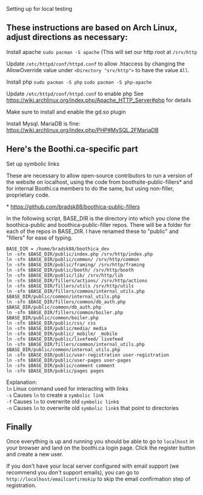 Setting up for local testing 

These instructions are based on Arch Linux, adjust directions as necessary: 
---

Install apache 
``` sudo pacman -S apache ```
(This will set our http root at ``` /srv/http ```

Update ``` /etc/httpd/conf/httpd.conf ``` to allow .htaccess by changing the AllowOverride value under ``` <Directory "srv/http"> ``` to have the value ``` All ```.

Install php 
``` sudo pacman -S php ``` 
``` sudo pacman -S php-apache ```

Update ``` /etc/httpd/conf/httpd.conf ``` to enable php
See https://wiki.archlinux.org/index.php/Apache_HTTP_Server#php for details

Make sure to install and enable the gd.so plugin

Install Mysql.  MariaDB is fine: 
https://wiki.archlinux.org/index.php/PHP#MySQL.2FMariaDB 

Here's the Boothi.ca-specific part 
---

Set up symbolic links 

These are necessary to allow open-source contributors to run a version of the website on localhost, using the code from boothsite-public-fillers* and for internal Boothi.ca members to do the same, but using non-filler, proprietary code.

\* https://github.com/bradsk88/boothica-public-fillers

In the following script, BASE_DIR is the directory into which you clone the boothica-public and boothica-public-filler repos.  There will be a folder for each of the repos in BASE_DIR.  I have renamed these to "public" and "fillers" for ease of typing.

```
BASE_DIR = /home/bradsk88/boothica_dev 
ln -sfn $BASE_DIR/public/index.php /srv/http/index.php 
ln -sfn $BASE_DIR/public/common/ /srv/http/common 
ln -sfn $BASE_DIR/public/framing/ /srv/http/framing 
ln -sfn $BASE_DIR/public/booth/ /srv/http/booth
ln -sfn $BASE_DIR/public/lib/ /srv/http/lib 
ln -sfn $BASE_DIR/fillers/actions/ /srv/http/actions 
ln -sfn $BASE_DIR/fillers/utils /srv/http/utils 
ln -sfn $BASE_DIR/fillers/common/internal_utils.php $BASE_DIR/public/common/internal_utils.php 
ln -sfn $BASE_DIR/fillers/common/db_auth.php $BASE_DIR/public/common/db_auth.php 
ln -sfn $BASE_DIR/fillers/common/boiler.php $BASE_DIR/public/common/boiler.php 
ln -sfn $BASE_DIR/public/css/ css
ln -sfn $BASE_DIR/public/media/ media
ln -sfn $BASE_DIR/public/_mobile/ _mobile
ln -sfn $BASE_DIR/public/livefeed/ livefeed
ln -sfn $BASE_DIR/fillers/common/internal_utils.php $BASE_DIR/public/common/internal_utils.php
ln -sfn $BASE_DIR/public/user-registration user-registration
ln -sfn $BASE_DIR/public/user-pages user-pages
ln -sfn $BASE_DIR/public/comment comment
ln -sfn $BASE_DIR/public/pages pages
```

Explanation:  
``` ln ``` Linux command used for interacting with links  
``` -s ``` Causes ``` ln ``` to create a ``` symbolic link ```  
``` -f ``` Causes ``` ln ``` to overwrite old ``` symbolic link ```s  
``` -n ``` Causes ``` ln ``` to overwrite old ``` symbolic link ```s that point to directories  

Finally
---

Once everything is up and running you should be able to go to ``` localhost ``` in your browser and land on the boothi.ca login page.  Click the register button and create a new user.

If you don't have your local server configured with email support (we recommend you *don't* support emails), you can go to ``` http://localhost/emailconfirmskip ``` to skip the email confirmation step of registration.
